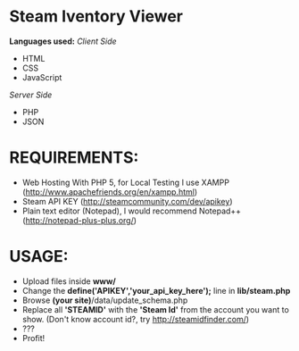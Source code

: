 # Steam Iventory Viewer
**Languages used:**
*Client Side*
- HTML
- CSS
- JavaScript

*Server Side*
- PHP
- JSON

# REQUIREMENTS:
- Web Hosting With PHP 5, for Local Testing I use XAMPP (http://www.apachefriends.org/en/xampp.html)
- Steam API KEY (http://steamcommunity.com/dev/apikey)
- Plain text editor (Notepad), I would recommend Notepad++ (http://notepad-plus-plus.org/)

# USAGE:
- Upload files inside **www/**
- Change the **define('APIKEY','your_api_key_here');** line in **lib/steam.php**
- Browse **(your site)**/data/update_schema.php
- Replace all **'STEAMID'** with the **'Steam Id'** from the account you want to show. (Don't know account id?, try http://steamidfinder.com/)
- ???
- Profit!

